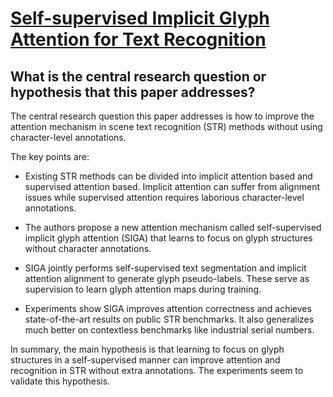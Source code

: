 # [Self-supervised Implicit Glyph Attention for Text Recognition](https://arxiv.org/abs/2203.03382)

## What is the central research question or hypothesis that this paper addresses?

 The central research question this paper addresses is how to improve the attention mechanism in scene text recognition (STR) methods without using character-level annotations. 

The key points are:

- Existing STR methods can be divided into implicit attention based and supervised attention based. Implicit attention can suffer from alignment issues while supervised attention requires laborious character-level annotations. 

- The authors propose a new attention mechanism called self-supervised implicit glyph attention (SIGA) that learns to focus on glyph structures without character annotations.

- SIGA jointly performs self-supervised text segmentation and implicit attention alignment to generate glyph pseudo-labels. These serve as supervision to learn glyph attention maps during training.

- Experiments show SIGA improves attention correctness and achieves state-of-the-art results on public STR benchmarks. It also generalizes much better on contextless benchmarks like industrial serial numbers.

In summary, the main hypothesis is that learning to focus on glyph structures in a self-supervised manner can improve attention and recognition in STR without extra annotations. The experiments seem to validate this hypothesis.

